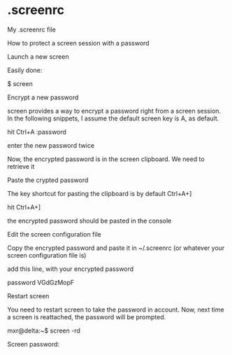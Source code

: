 # .screenrc
My .screenrc file

How to protect a screen session with a password

Launch a new screen

Easily done:

$ screen

Encrypt a new password

screen provides a way to encrypt a password right from a screen session. In the following snippets, I assume the default screen key is A, as default.

hit Ctrl+A :password

enter the new password twice

Now, the encrypted password is in the screen clipboard. We need to retrieve it

Paste the crypted password

The key shortcut for pasting the clipboard is by default Ctrl+A+]

hit Ctrl+A+]

the encrypted password should be pasted in the console

Edit the screen configuration file

Copy the encrypted password and paste it in ~/.screenrc (or whatever your screen configuration file is)

add this line, with your encrypted password

password VGdGzMopF

Restart screen

You need to restart screen to take the password in account. Now, next time a screen is reattached, the password will be prompted.

mxr@delta:~$ screen -rd

Screen password:
